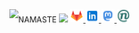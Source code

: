 
<img src='https://github.githubassets.com/images/mona-whisper.gif' height=24px align="left">
NAMASTE 
<img src='https://github.githubassets.com/images/mona-whisper.gif' height=24px >

<a href="https://gitlab.com/niharokz">
  <img width="24px" src="gitlab.svg" />
</a>
<a href="https://www.linkedin.com/in/niharsamantaray/">
  <img width="24px" src="linkedin.svg" />
</a>
<a href="https://fosstodon.org/nihar">
  <img width="24px" src="mastodon.svg" />
</a>
<a href="https://nihar.page">
  <img width="24px" src="nihar.png" />
</a>
